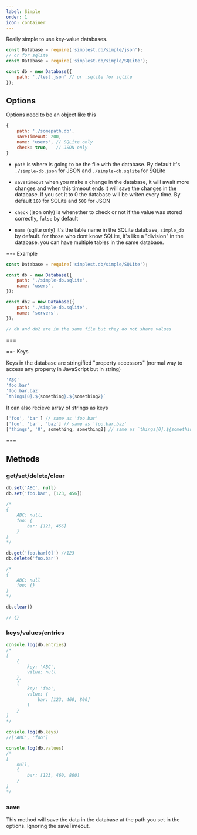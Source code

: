 ```yaml
---
label: Simple
order: 1
icon: container
---
```


<!--
database
	|--get*
	|--set*
	|--delete*
	|--clear*
	|
	|--keys
	|--values
	|--entries
	|--data
	|
	|--save
	|--array
	|    |--push*
	|    |--extract*
	|    |--splice*
	|    |--sort*
	|    |--includes
	|    |--find
	|    |--findIndex
	|    |--filter
	|    |--map
	|    |--some
	|    |--every
	|    |--reduce
	|    |--random
	|
	|--number
	|    |--add*
	|    |--subtract*
-->

Really simple to use key-value databases.

```js
const Database = require('simplest.db/simple/json');
// or for sqlite
const Database = require('simplest.db/simple/SQLite');

const db = new Database({
    path: './test.json' // or .sqlite for sqlite
});
```

## Options

Options need to be an object like this
```js
{ 
    path: './somepath.db', 
	saveTimeout: 200,
	name: 'users', // SQLite only
	check: true,   // JSON only
}
```

* `path` is where is going to be the file with the database. By default it's `./simple-db.json` for JSON and `./simple-db.sqlite` for SQLite

* `saveTimeout` when you make a change in the database, it will await more changes and when this timeout ends it will save the changes in the database. If you set it to 0 the database will be writen every time. By default `100` for SQLite and `500` for JSON

* `check` (json only) is whenether to check or not if the value was stored correctly, `false` by default

* `name` (sqlite only) it's the table name in the SQLite database, `simple_db` by default. for those who dont know SQLite, it's like a "division" in the database. you can have multiple tables in the same database.

==- Example
```js
const Database = require('simplest.db/simple/SQLite');

const db = new Database({
    path: './simple-db.sqlite',
	name: 'users',
});

const db2 = new Database({
    path: './simple-db.sqlite',
	name: 'servers',
});

// db and db2 are in the same file but they do not share values
```
===

<!--
==- Cache
```js
const db = new Database({
    path: './test.json'
});

let obj = { num: 1 };

db.set('abc', obj);

obj.num += 30;

console.log(db.get('abc')); // { num: 31 }
```
===
-->

==- Keys

Keys in the database are stringified "property accessors" (normal way to access any property in JavaScript but in string)

```js
'ABC'
'foo.bar'
'foo.bar.baz'
`things[0].${something}.${something2}`
```

It can also recieve array of strings as keys

```js
['foo', 'bar'] // same as 'foo.bar'
['foo', 'bar', 'baz'] // same as 'foo.bar.baz'
['things', '0', something, something2] // same as `things[0].${something}.${something2}`
```

===

## Methods

### get/set/delete/clear

```js
db.set('ABC', null)
db.set('foo.bar', [123, 456])

/*
{
    ABC: null,
    foo: {
        bar: [123, 456]
    }
}
*/

db.get('foo.bar[0]') //123
db.delete('foo.bar')

/*
{
    ABC: null
    foo: {}
}
*/

db.clear()

// {}
```


### keys/values/entries

```js
console.log(db.entries)
/*
[
    {
        key: 'ABC',
        value: null
    }, 
    {
        key: 'foo',
        value: {
            bar: [123, 460, 800]
        }
    }
]
*/

console.log(db.keys)
//['ABC', 'foo']

console.log(db.values)
/*
[
    null, 
    {
        bar: [123, 460, 800]
    }
]
*/
```

### save

This method will save the data in the database at the path you set in the options. Ignoring the saveTimeout.